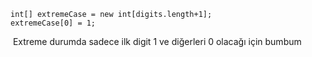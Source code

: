 ```
int[] extremeCase = new int[digits.length+1];
extremeCase[0] = 1;
```
​
Extreme durumda sadece ilk digit 1 ve diğerleri 0 olacağı için bumbum